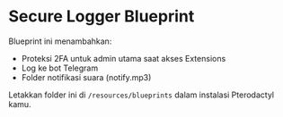 # Secure Logger Blueprint

Blueprint ini menambahkan:
- Proteksi 2FA untuk admin utama saat akses Extensions
- Log ke bot Telegram
- Folder notifikasi suara (notify.mp3)

Letakkan folder ini di `/resources/blueprints` dalam instalasi Pterodactyl kamu.
